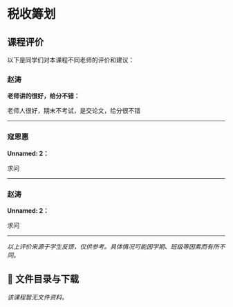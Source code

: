 # 税收筹划

## 课程评价

以下是同学们对本课程不同老师的评价和建议：

### 赵涛

**老师讲的很好，给分不错：**

老师人很好，期末不考试，是交论文，给分很不错

---

### 寇恩惠

**Unnamed: 2：**

求问

---

### 赵涛

**Unnamed: 2：**

求问

---

*以上评价来源于学生反馈，仅供参考。具体情况可能因学期、班级等因素而有所不同。*
## 📄 文件目录与下载

_该课程暂无文件资料。_
